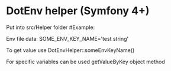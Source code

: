 # DotEnv helper (Symfony 4+)
Put into src/Helper folder
#Example:

Env file data: 
SOME_ENV_KEY_NAME='test string'

To get value use 
DotEnvHelper::someEnvKeyName()

For specific variables can be used getValueByKey object method